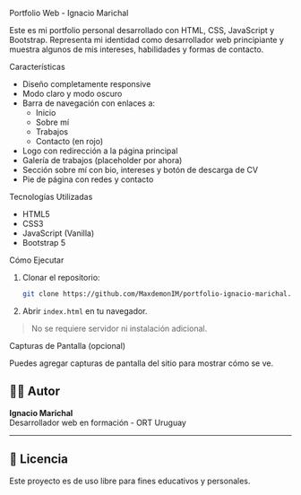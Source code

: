 
 Portfolio Web - Ignacio Marichal

Este es mi portfolio personal desarrollado con HTML, CSS, JavaScript y Bootstrap. Representa mi identidad como desarrollador web principiante y muestra algunos de mis intereses, habilidades y formas de contacto.

 Características

- Diseño completamente responsive
- Modo claro y modo oscuro
- Barra de navegación con enlaces a:
  - Inicio
  - Sobre mí
  - Trabajos
  - Contacto (en rojo)
- Logo con redirección a la página principal
- Galería de trabajos (placeholder por ahora)
- Sección sobre mí con bio, intereses y botón de descarga de CV
- Pie de página con redes y contacto

 Tecnologías Utilizadas

- HTML5
- CSS3
- JavaScript (Vanilla)
- Bootstrap 5

 Cómo Ejecutar

1. Clonar el repositorio:
   ```bash
   git clone https://github.com/MaxdemonIM/portfolio-ignacio-marichal.git
   ```
2. Abrir `index.html` en tu navegador.

> No se requiere servidor ni instalación adicional.

 Capturas de Pantalla (opcional)

Puedes agregar capturas de pantalla del sitio para mostrar cómo se ve.

## 👨‍💻 Autor

**Ignacio Marichal**  
Desarrollador web en formación - ORT Uruguay  

---

## 📝 Licencia

Este proyecto es de uso libre para fines educativos y personales.
